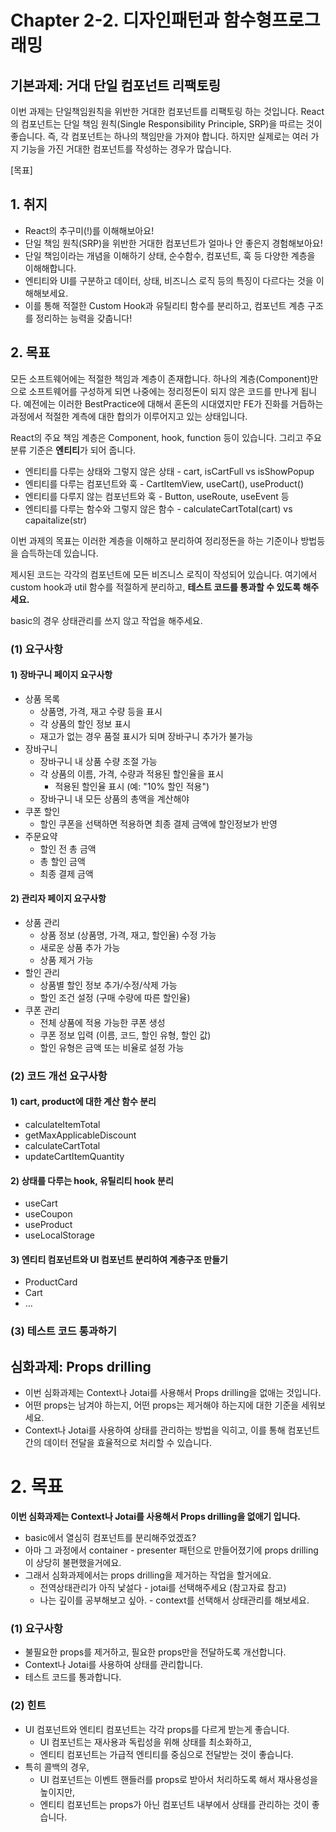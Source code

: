 # Chapter 2-2. 디자인패턴과 함수형프로그래밍

## 기본과제: 거대 단일 컴포넌트 리팩토링

이번 과제는 단일책임원칙을 위반한 거대한 컴포넌트를 리팩토링 하는 것입니다. React의 컴포넌트는 단일 책임 원칙(Single Responsibility Principle, SRP)을 따르는 것이 좋습니다. 즉, 각 컴포넌트는 하나의 책임만을 가져야 합니다. 하지만 실제로는 여러 가지 기능을 가진 거대한 컴포넌트를 작성하는 경우가 많습니다.

[목표]

## 1. 취지

- React의 추구미(!)를 이해해보아요!
- 단일 책임 원칙(SRP)을 위반한 거대한 컴포넌트가 얼마나 안 좋은지 경험해보아요!
- 단일 책임이라는 개념을 이해하기 상태, 순수함수, 컴포넌트, 훅 등 다양한 계층을 이해해합니다.
- 엔티티와 UI를 구분하고 데이터, 상태, 비즈니스 로직 등의 특징이 다르다는 것을 이해해보세요.
- 이를 통해 적절한 Custom Hook과 유틸리티 함수를 분리하고, 컴포넌트 계층 구조를 정리하는 능력을 갖춥니다!

## 2. 목표

모든 소프트웨어에는 적절한 책임과 계층이 존재합니다. 하나의 계층(Component)만으로 소프트웨어를 구성하게 되면 나중에는 정리정돈이 되지 않은 코드를 만나게 됩니다. 예전에는 이러한 BestPractice에 대해서 혼돈의 시대였지만 FE가 진화를 거듭하는 과정에서 적절한 계측에 대한 합의가 이루어지고 있는 상태입니다.

React의 주요 책임 계층은 Component, hook, function 등이 있습니다. 그리고 주요 분류 기준은 **엔티티**가 되어 줍니다.

- 엔티티를 다루는 상태와 그렇지 않은 상태 - cart, isCartFull vs isShowPopup
- 엔티티를 다루는 컴포넌트와 훅 - CartItemView, useCart(), useProduct()
- 엔티티를 다루지 않는 컴포넌트와 훅 - Button, useRoute, useEvent 등
- 엔티티를 다루는 함수와 그렇지 않은 함수 - calculateCartTotal(cart) vs capaitalize(str)

이번 과제의 목표는 이러한 계층을 이해하고 분리하여 정리정돈을 하는 기준이나 방법등을 습득하는데 있습니다.

제시된 코드는 각각의 컴포넌트에 모든 비즈니스 로직이 작성되어 있습니다. 여기에서 custom hook과 util 함수를 적절하게 분리하고, **테스트 코드를 통과할 수 있도록 해주세요.**

basic의 경우 상태관리를 쓰지 않고 작업을 해주세요.

### (1) 요구사항

#### 1) 장바구니 페이지 요구사항

- 상품 목록
  - 상품명, 가격, 재고 수량 등을 표시
  - 각 상품의 할인 정보 표시
  - 재고가 없는 경우 품절 표시가 되며 장바구니 추가가 불가능
- 장바구니
  - 장바구니 내 상품 수량 조절 가능
  - 각 상품의 이름, 가격, 수량과 적용된 할인율을 표시
    - 적용된 할인율 표시 (예: "10% 할인 적용")
  - 장바구니 내 모든 상품의 총액을 계산해야
- 쿠폰 할인
  - 할인 쿠폰을 선택하면 적용하면 최종 결제 금액에 할인정보가 반영
- 주문요약
  - 할인 전 총 금액
  - 총 할인 금액
  - 최종 결제 금액

#### 2) 관리자 페이지 요구사항

- 상품 관리
  - 상품 정보 (상품명, 가격, 재고, 할인율) 수정 가능
  - 새로운 상품 추가 가능
  - 상품 제거 가능
- 할인 관리
  - 상품별 할인 정보 추가/수정/삭제 가능
  - 할인 조건 설정 (구매 수량에 따른 할인율)
- 쿠폰 관리
  - 전체 상품에 적용 가능한 쿠폰 생성
  - 쿠폰 정보 입력 (이름, 코드, 할인 유형, 할인 값)
  - 할인 유형은 금액 또는 비율로 설정 가능

### (2) 코드 개선 요구사항

#### 1) cart, product에 대한 계산 함수 분리

- calculateItemTotal
- getMaxApplicableDiscount
- calculateCartTotal
- updateCartItemQuantity

#### 2) 상태를 다루는 hook, 유틸리티 hook 분리

- useCart
- useCoupon
- useProduct
- useLocalStorage

#### 3) 엔티티 컴포넌트와 UI 컴포넌트 분리하여 계층구조 만들기

- ProductCard
- Cart
- …

### (3) 테스트 코드 통과하기

## 심화과제: Props drilling

- 이번 심화과제는 Context나 Jotai를 사용해서 Props drilling을 없애는 것입니다.
- 어떤 props는 남겨야 하는지, 어떤 props는 제거해야 하는지에 대한 기준을 세워보세요.
- Context나 Jotai를 사용하여 상태를 관리하는 방법을 익히고, 이를 통해 컴포넌트 간의 데이터 전달을 효율적으로 처리할 수 있습니다.

# 2. 목표

**이번 심화과제는 Context나 Jotai를 사용해서 Props drilling을 없애기 입니다.**

- basic에서 열심히 컴포넌트를 분리해주었겠죠?
- 아마 그 과정에서 container - presenter 패턴으로 만들어졌기에 props drilling이 상당히 불편했을거에요.
- 그래서 심화과제에서는 props drilling을 제거하는 작업을 할거에요.
  - 전역상태관리가 아직 낯설다 - jotai를 선택해주세요 (참고자료 참고)
  - 나는 깊이를 공부해보고 싶아. - context를 선택해서 상태관리를 해보세요.

### (1) 요구사항

- 불필요한 props를 제거하고, 필요한 props만을 전달하도록 개선합니다.
- Context나 Jotai를 사용하여 상태를 관리합니다.
- 테스트 코드를 통과합니다.

### (2) 힌트

- UI 컴포넌트와 엔티티 컴포넌트는 각각 props를 다르게 받는게 좋습니다.
  - UI 컴포넌트는 재사용과 독립성을 위해 상태를 최소화하고,
  - 엔티티 컴포넌트는 가급적 엔티티를 중심으로 전달받는 것이 좋습니다.
- 특히 콜백의 경우,
  - UI 컴포넌트는 이벤트 핸들러를 props로 받아서 처리하도록 해서 재사용성을 높이지만,
  - 엔티티 컴포넌트는 props가 아닌 컴포넌트 내부에서 상태를 관리하는 것이 좋습니다.
